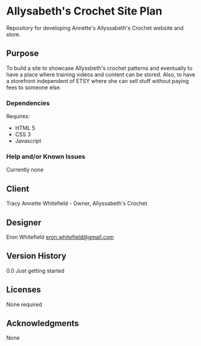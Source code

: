 # Allysabeth's Crochet Site Plan
Repository for developing Annette's Allyssabeth's Crochet website and store.

## Purpose
To build a site to showcase Allyssbeth's crochet patterns and eventually to have a place where training videos and content can be stored. Also, to have a storefront independent of ETSY where she can sell stuff without paying fees to someone else.

### Dependencies
Requires:
* HTML 5
* CSS 3
* Javascript

### Help and/or Known Issues
Currently none

## Client
Tracy Annette Whitefield - Owner, Allyssabeth's Crochet

## Designer
Eron Whitefield     eron.whitefield@gmail.com

## Version History
0.0 Just getting started

## Licenses 
None required

## Acknowledgments
None
